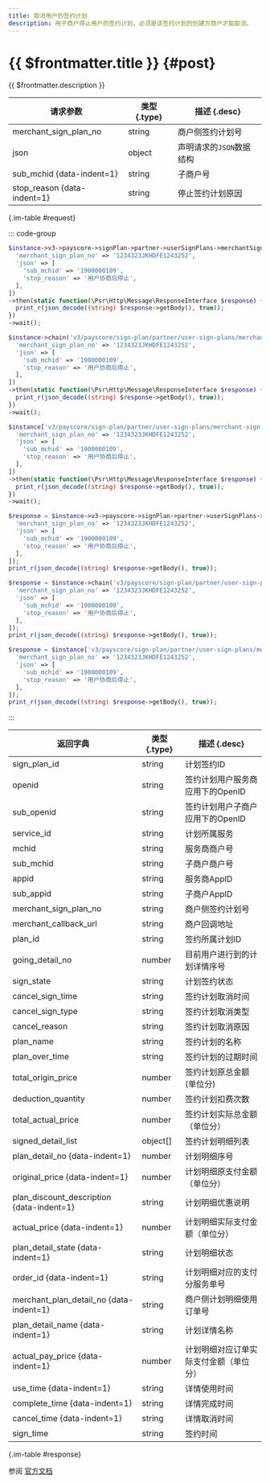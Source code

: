 ```yaml
---
title: 取消用户的签约计划
description: 用于商户停止用户的签约计划，必须是该签约计划的创建方商户才能取消。
---
```


# {{ $frontmatter.title }} {#post}

{{ $frontmatter.description }}

| 请求参数 | 类型 {.type} | 描述 {.desc}
| --- | --- | ---
| merchant_sign_plan_no | string | 商户侧签约计划号
| json | object | 声明请求的`JSON`数据结构
| sub_mchid {data-indent=1} | string | 子商户号
| stop_reason {data-indent=1} | string | 停止签约计划原因

{.im-table #request}

::: code-group

```php [异步纯链式]
$instance->v3->payscore->signPlan->partner->userSignPlans->merchantSignPlanNo->_merchant_sign_plan_no_->stop->postAsync([
  'merchant_sign_plan_no' => '1234323JKHDFE1243252',
  'json' => [
    'sub_mchid' => '1900000109',
    'stop_reason' => '用户协商后停止',
  ],
])
->then(static function(\Psr\Http\Message\ResponseInterface $response) {
  print_r(json_decode((string) $response->getBody(), true));
})
->wait();
```

```php [异步声明式]
$instance->chain('v3/payscore/sign-plan/partner/user-sign-plans/merchant-sign-plan-no/{merchant_sign_plan_no}/stop')->postAsync([
  'merchant_sign_plan_no' => '1234323JKHDFE1243252',
  'json' => [
    'sub_mchid' => '1900000109',
    'stop_reason' => '用户协商后停止',
  ],
])
->then(static function(\Psr\Http\Message\ResponseInterface $response) {
  print_r(json_decode((string) $response->getBody(), true));
})
->wait();
```

```php [异步属性式]
$instance['v3/payscore/sign-plan/partner/user-sign-plans/merchant-sign-plan-no/{merchant_sign_plan_no}/stop']->postAsync([
  'merchant_sign_plan_no' => '1234323JKHDFE1243252',
  'json' => [
    'sub_mchid' => '1900000109',
    'stop_reason' => '用户协商后停止',
  ],
])
->then(static function(\Psr\Http\Message\ResponseInterface $response) {
  print_r(json_decode((string) $response->getBody(), true));
})
->wait();
```

```php [同步纯链式]
$response = $instance->v3->payscore->signPlan->partner->userSignPlans->merchantSignPlanNo->_merchant_sign_plan_no_->stop->post([
  'merchant_sign_plan_no' => '1234323JKHDFE1243252',
  'json' => [
    'sub_mchid' => '1900000109',
    'stop_reason' => '用户协商后停止',
  ],
]);
print_r(json_decode((string) $response->getBody(), true));
```

```php [同步声明式]
$response = $instance->chain('v3/payscore/sign-plan/partner/user-sign-plans/merchant-sign-plan-no/{merchant_sign_plan_no}/stop')->post([
  'merchant_sign_plan_no' => '1234323JKHDFE1243252',
  'json' => [
    'sub_mchid' => '1900000109',
    'stop_reason' => '用户协商后停止',
  ],
]);
print_r(json_decode((string) $response->getBody(), true));
```

```php [同步属性式]
$response = $instance['v3/payscore/sign-plan/partner/user-sign-plans/merchant-sign-plan-no/{merchant_sign_plan_no}/stop']->post([
  'merchant_sign_plan_no' => '1234323JKHDFE1243252',
  'json' => [
    'sub_mchid' => '1900000109',
    'stop_reason' => '用户协商后停止',
  ],
]);
print_r(json_decode((string) $response->getBody(), true));
```

:::

| 返回字典 | 类型 {.type} | 描述 {.desc}
| --- | --- | ---
| sign_plan_id | string | 计划签约ID
| openid | string | 签约计划用户服务商应用下的OpenID
| sub_openid | string | 签约计划用户子商户应用下的OpenID
| service_id | string | 计划所属服务
| mchid | string | 服务商商户号
| sub_mchid | string | 子商户商户号
| appid | string | 服务商AppID
| sub_appid | string | 子商户AppID
| merchant_sign_plan_no | string | 商户侧签约计划号
| merchant_callback_url | string | 商户回调地址
| plan_id | string | 签约所属计划ID
| going_detail_no | number | 目前用户进行到的计划详情序号
| sign_state | string | 计划签约状态
| cancel_sign_time | string | 签约计划取消时间
| cancel_sign_type | string | 签约计划取消类型
| cancel_reason | string | 签约计划取消原因
| plan_name | string | 签约计划的名称
| plan_over_time | string | 签约计划的过期时间
| total_origin_price | number | 签约计划原总金额(单位分)
| deduction_quantity | number | 签约计划扣费次数
| total_actual_price | number | 签约计划实际总金额（单位分）
| signed_detail_list | object[] | 签约计划明细列表
| plan_detail_no {data-indent=1} | number | 计划明细序号
| original_price {data-indent=1} | number | 计划明细原支付金额（单位分）
| plan_discount_description {data-indent=1} | string | 计划明细优惠说明
| actual_price {data-indent=1} | number | 计划明细实际支付金额（单位分）
| plan_detail_state {data-indent=1} | string | 计划明细状态
| order_id {data-indent=1} | string | 计划明细对应的支付分服务单号
| merchant_plan_detail_no {data-indent=1} | string | 商户侧计划明细使用订单号
| plan_detail_name {data-indent=1} | string | 计划详情名称
| actual_pay_price {data-indent=1} | number | 计划明细对应订单实际支付金额（单位分）
| use_time {data-indent=1} | string | 详情使用时间
| complete_time {data-indent=1} | string | 详情完成时间
| cancel_time {data-indent=1} | string | 详情取消时间
| sign_time | string | 签约时间

{.im-table #response}

参阅 [官方文档](https://pay.weixin.qq.com/docs/partner/apis/partner-payscore-plan/partner-user-sign-plan/stop-partner-user-sign-plan.html)
